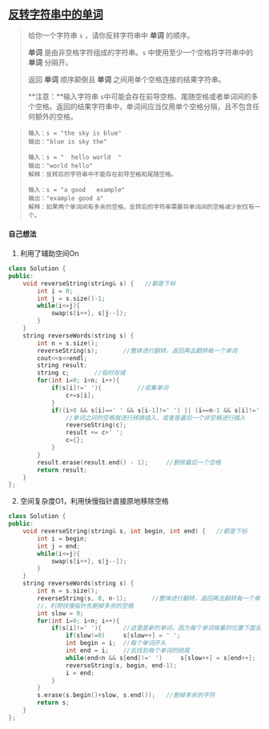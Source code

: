 ## [反转字符串中的单词](https://leetcode.cn/problems/reverse-words-in-a-string/description/)

> 给你一个字符串 `s` ，请你反转字符串中 **单词** 的顺序。
>
> **单词** 是由非空格字符组成的字符串。`s` 中使用至少一个空格将字符串中的 **单词** 分隔开。
>
> 返回 **单词** 顺序颠倒且 **单词** 之间用单个空格连接的结果字符串。
>
> **注意：**输入字符串 `s`中可能会存在前导空格、尾随空格或者单词间的多个空格。返回的结果字符串中，单词间应当仅用单个空格分隔，且不包含任何额外的空格。

> ```
> 输入：s = "the sky is blue"
> 输出："blue is sky the"
> ```
>
> ```
> 输入：s = "  hello world  "
> 输出："world hello"
> 解释：反转后的字符串中不能存在前导空格和尾随空格。
> ```
>
> ```
> 输入：s = "a good   example"
> 输出："example good a"
> 解释：如果两个单词间有多余的空格，反转后的字符串需要将单词间的空格减少到仅有一个。
> ```



#### 自己想法

1. 利用了辅助空间On

```c++
class Solution {
public:
    void reverseString(string& s) {   //都是下标
        int i = 0;
        int j = s.size()-1; 
        while(i<=j){
            swap(s[i++], s[j--]);
        }
    }
    string reverseWords(string s) {
        int n = s.size();
        reverseString(s);       //整体进行翻转，返回再去翻转每一个单词
        cout<<s<<endl;
        string result;
        string c;       //临时存储
        for(int i=0; i<n; i++){
            if(s[i]!=' '){          //收集单词
                c+=s[i];
            }
            if((i>0 && s[i]==' ' && s[i-1]!=' ') || (i==n-1 && s[i]!=' ')){   
                //单词之间的空格就进行转换插入，或者是最后一个非空格进行插入
                reverseString(c);
                result += c+' ';
                c={};
            }
        }
        result.erase(result.end() - 1);     //删除最后一个空格
        return result;
    }
};
```

2. 空间复杂度O1，利用快慢指针直接原地移除空格

```c++
class Solution {
public:
    void reverseString(string& s, int begin, int end) {   //都是下标
        int i = begin;
        int j = end; 
        while(i<=j){
            swap(s[i++], s[j--]);
        }
    }
    string reverseWords(string s) {
        int n = s.size();
        reverseString(s, 0, n-1);       //整体进行翻转，返回再去翻转每一个单词
        //，利用快慢指针先删掉多余的空格
        int slow = 0;
        for(int i=0; i<n; i++){
            if(s[i]!=' '){      //这里是新的单词，因为每个单词挨着的位置下面会解决
                if(slow!=0)     s[slow++] = ' ';
                int begin = i;  //每个单词开头
                int end = i;	//去找到每个单词的结尾
                while(end<n && s[end]!=' ')     s[slow++] = s[end++];
                reverseString(s, begin, end-1);
                i = end;
            }
        }
        s.erase(s.begin()+slow, s.end());	//删掉多余的字符
        return s;
    }
};
```

